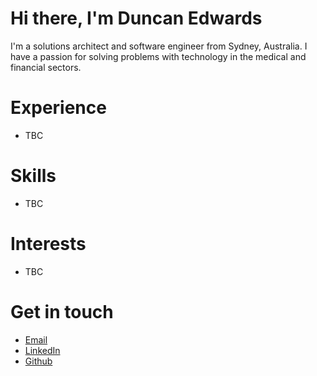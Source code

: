 # Hi there, I'm Duncan Edwards

I'm a solutions architect and software engineer from Sydney, Australia. I have a passion for solving problems with technology in the medical and financial sectors.

# Experience

- TBC

# Skills

- TBC

# Interests

- TBC

# Get in touch

- [Email](mailto:contact@duncanedwards.me)
- [LinkedIn](www.linkedin.com/in/duncan-edwards-3bb4b7a7)
- [Github](https://github.com/dnbedwards)

<!--
**dnbedwards/dnbedwards** is a ✨ _special_ ✨ repository because its `README.md` (this file) appears on your GitHub profile.

Here are some ideas to get you started:

- 🔭 I’m currently working on ...
- 🌱 I’m currently learning ...
- 👯 I’m looking to collaborate on ...
- 🤔 I’m looking for help with ...
- 💬 Ask me about ...
- 📫 How to reach me: ...
- 😄 Pronouns: ...
- ⚡ Fun fact: ...
-->
